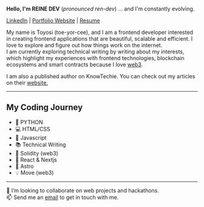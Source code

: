**Hello, I'm REINE DEV** (*pronounced ren-dev*) ... and I'm constantly evolving.

  <a href="https://www.linkedin.com/in/toyosi-odukale/">LinkedIn</a> | 
  <a href="https://reine.dev/">Portfolio Website</a> |
  <a href="https://docs.google.com/document/d/1xbVU9uvKDhXHd8XufCLbODeiXycCKRjI/edit?usp=sharing&ouid=116893098797010002643&rtpof=true&sd=true" >Resume</a>
  
My name is Toyosi (toe-yor-cee), and I am a frontend developer interested in creating frontend applications that are beautiful, scalable and efficient. I love to explore and figure out how things work on the internet. 
<br/>
I am currently exploring technical writing by writing about my interests, which highlight my experiences with frontend technologies, blockchain ecosystems and smart contracts because I love <a href="https://reine.hashnode.dev/what-is-web3-an-introduction-to-the-decentralized-web">web3</a>.

I am also a published author on KnowTechie. You can check out my articles on their <a href="https://knowtechie.com/author/reine-dev/"> website.</a> 

---

## My Coding Journey
- 🐍 PYTHON
- 💻 HTML/CSS
- 🧠 Javascript
- 📚 Technical Writing
- 🌟 Solidity (web3)
- 📱 React & Nextjs
- 🚀 Astro
- 💡 Move (web3)

---
👯 I’m looking to collaborate on web projects and hackathons.
<br/>
📫 Send me an [email](mailto:reinetoyosii@gmail.com) to get in touch with me.


<!---
Rei-ne/Rei-ne is a ✨ special ✨ repository because its `README.md` (this file) appears on your GitHub profile.
You can click the Preview link to take a look at your changes.
--->
